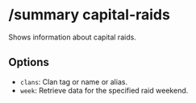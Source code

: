 # /summary capital-raids

Shows information about capital raids.

## Options

- `clans`: Clan tag or name or alias.
- `week`: Retrieve data for the specified raid weekend.

